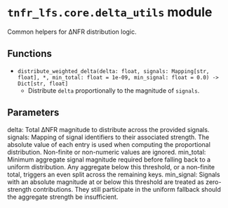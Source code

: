 # `tnfr_lfs.core.delta_utils` module
Common helpers for ΔNFR distribution logic.

## Functions
- `distribute_weighted_delta(delta: float, signals: Mapping[str, float], *, min_total: float = 1e-09, min_signal: float = 0.0) -> Dict[str, float]`
  - Distribute ``delta`` proportionally to the magnitude of ``signals``.

Parameters
----------
delta:
    Total ΔNFR magnitude to distribute across the provided signals.
signals:
    Mapping of signal identifiers to their associated strength.  The
    absolute value of each entry is used when computing the proportional
    distribution.  Non-finite or non-numeric values are ignored.
min_total:
    Minimum aggregate signal magnitude required before falling back to a
    uniform distribution.  Any aggregate below this threshold, or a
    non-finite total, triggers an even split across the remaining keys.
min_signal:
    Signals with an absolute magnitude at or below this threshold are
    treated as zero-strength contributions.  They still participate in the
    uniform fallback should the aggregate strength be insufficient.

